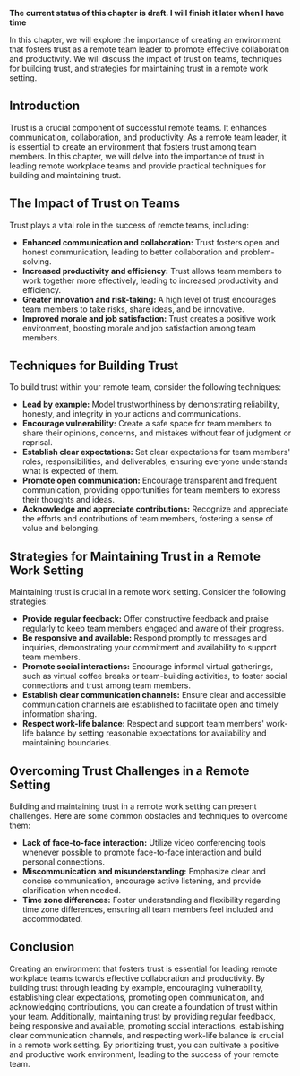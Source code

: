 **The current status of this chapter is draft. I will finish it later when I have time**

In this chapter, we will explore the importance of creating an environment that fosters trust as a remote team leader to promote effective collaboration and productivity. We will discuss the impact of trust on teams, techniques for building trust, and strategies for maintaining trust in a remote work setting.

Introduction
------------

Trust is a crucial component of successful remote teams. It enhances communication, collaboration, and productivity. As a remote team leader, it is essential to create an environment that fosters trust among team members. In this chapter, we will delve into the importance of trust in leading remote workplace teams and provide practical techniques for building and maintaining trust.

The Impact of Trust on Teams
----------------------------

Trust plays a vital role in the success of remote teams, including:

* **Enhanced communication and collaboration:** Trust fosters open and honest communication, leading to better collaboration and problem-solving.
* **Increased productivity and efficiency:** Trust allows team members to work together more effectively, leading to increased productivity and efficiency.
* **Greater innovation and risk-taking:** A high level of trust encourages team members to take risks, share ideas, and be innovative.
* **Improved morale and job satisfaction:** Trust creates a positive work environment, boosting morale and job satisfaction among team members.

Techniques for Building Trust
-----------------------------

To build trust within your remote team, consider the following techniques:

* **Lead by example:** Model trustworthiness by demonstrating reliability, honesty, and integrity in your actions and communications.
* **Encourage vulnerability:** Create a safe space for team members to share their opinions, concerns, and mistakes without fear of judgment or reprisal.
* **Establish clear expectations:** Set clear expectations for team members' roles, responsibilities, and deliverables, ensuring everyone understands what is expected of them.
* **Promote open communication:** Encourage transparent and frequent communication, providing opportunities for team members to express their thoughts and ideas.
* **Acknowledge and appreciate contributions:** Recognize and appreciate the efforts and contributions of team members, fostering a sense of value and belonging.

Strategies for Maintaining Trust in a Remote Work Setting
---------------------------------------------------------

Maintaining trust is crucial in a remote work setting. Consider the following strategies:

* **Provide regular feedback:** Offer constructive feedback and praise regularly to keep team members engaged and aware of their progress.
* **Be responsive and available:** Respond promptly to messages and inquiries, demonstrating your commitment and availability to support team members.
* **Promote social interactions:** Encourage informal virtual gatherings, such as virtual coffee breaks or team-building activities, to foster social connections and trust among team members.
* **Establish clear communication channels:** Ensure clear and accessible communication channels are established to facilitate open and timely information sharing.
* **Respect work-life balance:** Respect and support team members' work-life balance by setting reasonable expectations for availability and maintaining boundaries.

Overcoming Trust Challenges in a Remote Setting
-----------------------------------------------

Building and maintaining trust in a remote work setting can present challenges. Here are some common obstacles and techniques to overcome them:

* **Lack of face-to-face interaction:** Utilize video conferencing tools whenever possible to promote face-to-face interaction and build personal connections.
* **Miscommunication and misunderstanding:** Emphasize clear and concise communication, encourage active listening, and provide clarification when needed.
* **Time zone differences:** Foster understanding and flexibility regarding time zone differences, ensuring all team members feel included and accommodated.

Conclusion
----------

Creating an environment that fosters trust is essential for leading remote workplace teams towards effective collaboration and productivity. By building trust through leading by example, encouraging vulnerability, establishing clear expectations, promoting open communication, and acknowledging contributions, you can create a foundation of trust within your team. Additionally, maintaining trust by providing regular feedback, being responsive and available, promoting social interactions, establishing clear communication channels, and respecting work-life balance is crucial in a remote work setting. By prioritizing trust, you can cultivate a positive and productive work environment, leading to the success of your remote team.
